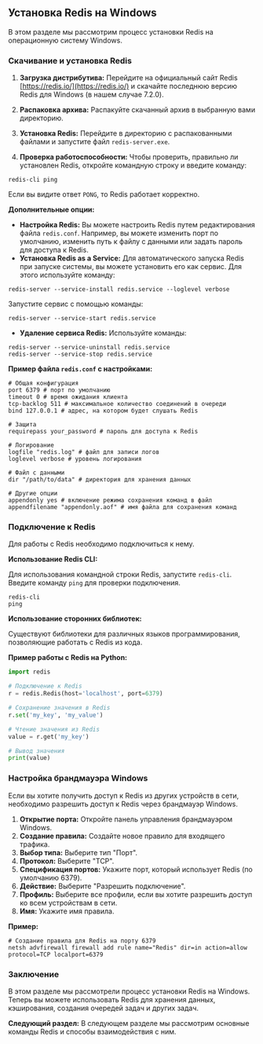 ## Установка Redis на Windows

В этом разделе мы рассмотрим процесс установки Redis на операционную систему Windows. 

### Скачивание и установка Redis

1. **Загрузка дистрибутива:** Перейдите на официальный сайт Redis [https://redis.io/](https://redis.io/) и скачайте последнюю версию Redis для Windows (в нашем случае 7.2.0). 

2. **Распаковка архива:** Распакуйте скачанный архив в выбранную вами директорию.  

3. **Установка Redis:** Перейдите в директорию с распакованными файлами и запустите файл `redis-server.exe`. 

4. **Проверка работоспособности:**  Чтобы проверить, правильно ли установлен Redis, откройте командную строку и введите команду: 
```
redis-cli ping
```
Если вы видите ответ `PONG`, то Redis работает корректно.

**Дополнительные опции:**

* **Настройка Redis:** Вы можете настроить Redis путем редактирования файла `redis.conf`.  Например, вы можете изменить порт по умолчанию, изменить путь к файлу с данными или задать пароль для доступа к Redis.
* **Установка Redis as a Service:** Для автоматического запуска Redis при запуске системы, вы можете установить его как сервис. Для этого используйте команду: 
```
redis-server --service-install redis.service --loglevel verbose
```
Запустите сервис с помощью команды: 
```
redis-server --service-start redis.service
```
* **Удаление сервиса Redis:** Используйте команды: 
```
redis-server --service-uninstall redis.service
redis-server --service-stop redis.service
```

**Пример файла `redis.conf` с настройками:**

```
# Общая конфигурация
port 6379 # порт по умолчанию
timeout 0 # время ожидания клиента
tcp-backlog 511 # максимальное количество соединений в очереди
bind 127.0.0.1 # адрес, на котором будет слушать Redis

# Защита
requirepass your_password # пароль для доступа к Redis

# Логирование
logfile "redis.log" # файл для записи логов
loglevel verbose # уровень логирования

# Файл с данными
dir "/path/to/data" # директория для хранения данных

# Другие опции
appendonly yes # включение режима сохранения команд в файл
appendfilename "appendonly.aof" # имя файла для сохранения команд
```

### Подключение к Redis

Для работы с Redis необходимо подключиться к нему.  

**Использование Redis CLI:**

Для использования командной строки Redis, запустите `redis-cli`. Введите команду `ping` для проверки подключения. 

```
redis-cli
ping
```
**Использование сторонних библиотек:**

Существуют библиотеки для различных языков программирования, позволяющие работать с Redis из кода.  

**Пример работы с Redis на Python:**

```python
import redis

# Подключение к Redis
r = redis.Redis(host='localhost', port=6379)

# Сохранение значения в Redis
r.set('my_key', 'my_value')

# Чтение значения из Redis
value = r.get('my_key')

# Вывод значения
print(value)
```

### Настройка брандмауэра Windows

Если вы хотите получить доступ к Redis из других устройств в сети, необходимо разрешить доступ к Redis через брандмауэр Windows. 

1. **Открытие порта:** Откройте панель управления брандмауэром Windows.
2. **Создание правила:** Создайте новое правило для входящего трафика.
3. **Выбор типа:** Выберите тип "Порт".
4. **Протокол:** Выберите "TCP".
5. **Спецификация портов:** Укажите порт, который использует Redis (по умолчанию 6379).
6. **Действие:** Выберите "Разрешить подключение".
7. **Профиль:** Выберите все профили, если вы хотите разрешить доступ ко всем устройствам в сети. 
8. **Имя:** Укажите имя правила.

**Пример:**

```
# Создание правила для Redis на порту 6379
netsh advfirewall firewall add rule name="Redis" dir=in action=allow protocol=TCP localport=6379
```

### Заключение

В этом разделе мы рассмотрели процесс установки Redis на Windows.  Теперь вы можете использовать Redis для хранения данных, кэширования, создания очередей задач и других задач. 

**Следующий раздел:** В следующем разделе мы рассмотрим основные команды Redis и способы взаимодействия с ним. 
